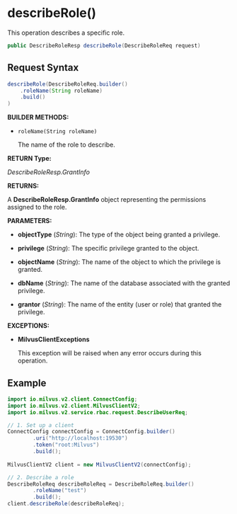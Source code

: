 # describeRole()

This operation describes a specific role.

```java
public DescribeRoleResp describeRole(DescribeRoleReq request)
```

## Request Syntax

```java
describeRole(DescribeRoleReq.builder()
    .roleName(String roleName)
    .build()
)
```

**BUILDER METHODS:**

- `roleName(String roleName)`

    The name of the role to describe.

**RETURN Type:**

*DescribeRoleResp.GrantInfo*

**RETURNS:**

A **DescribeRoleResp.GrantInfo** object representing the permissions assigned to the role.

**PARAMETERS:**

- **objectType** (*String*):
The type of the object being granted a privilege.

- **privilege** (*String*):
The specific privilege granted to the object.

- **objectName** (*String*):
The name of the object to which the privilege is granted.

- **dbName** (*String*):
The name of the database associated with the granted privilege.

- **grantor** (*String*):
The name of the entity (user or role) that granted the privilege.

**EXCEPTIONS:**

- **MilvusClientExceptions**

    This exception will be raised when any error occurs during this operation.

## Example

```java
import io.milvus.v2.client.ConnectConfig;
import io.milvus.v2.client.MilvusClientV2;
import io.milvus.v2.service.rbac.request.DescribeUserReq;

// 1. Set up a client
ConnectConfig connectConfig = ConnectConfig.builder()
        .uri("http://localhost:19530")
        .token("root:Milvus")
        .build();
        
MilvusClientV2 client = new MilvusClientV2(connectConfig);

// 2. Describe a role
DescribeRoleReq describeRoleReq = DescribeRoleReq.builder()
        .roleName("test")
        .build();
client.describeRole(describeRoleReq);
```
